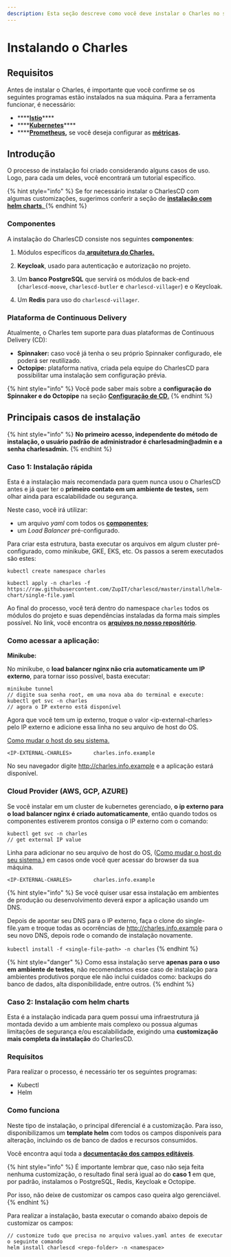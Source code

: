 ```yaml
---
description: Esta seção descreve como você deve instalar o Charles no seu projeto.
---
```


# Instalando o Charles

## Requisitos

Antes de instalar o Charles, é importante que você confirme se os seguintes programas  estão instalados na sua máquina. Para a ferramenta funcionar, é necessário:

* \*\*\*\*[**Istio**](https://istio.io/latest/docs/setup/getting-started/)\*\*\*\*
* \*\*\*\*[**Kubernetes**](https://kubernetes.io/docs/setup/)\*\*\*\*
* \*\*\*\*[**Prometheus**](https://prometheus.io/docs/prometheus/latest/getting_started/)**,** se você deseja configurar as [**métricas**](../referencia/metricas/)**.**

## Introdução

O processo de instalação foi criado considerando alguns casos de uso. Logo, para cada um deles, você encontrará um tutorial específico. 

{% hint style="info" %}
Se for necessário instalar o CharlesCD com algumas customizações, sugerimos conferir a seção de [**instalação com helm charts**. ](instalando-charles.md#caso-2-instalacao-com-helm-charts)
{% endhint %}

### Componentes

A instalação do CharlesCD consiste nos seguintes **componentes**:

1. Módulos específicos da[ **arquitetura do Charles.**](../#arquitetura-do-sistema) 
2. **Keycloak**, usado para autenticação e autorização no projeto.

3. Um **banco PostgreSQL** que servirá os módulos de back-end \(`charlescd-moove`, `charlescd-butler` e `charlescd-villager`\) e o Keycloak. 
4. Um **Redis** para uso do `charlescd-villager`.

### Plataforma de Continuous Delivery 

Atualmente, o Charles tem suporte para duas plataformas de Continuous Delivery \(CD\):

* **Spinnaker:** caso você já tenha o seu próprio Spinnaker configurado, ele poderá ser reutilizado.
* **Octopipe:** plataforma nativa, criada pela equipe do CharlesCD para possibilitar uma instalação sem configuração prévia.

{% hint style="info" %}
Você pode saber mais sobre a **configuração do Spinnaker e do Octopipe** na seção [**Configuração de CD**.](../referencia/configuracao-cd.md)
{% endhint %}

## Principais casos de instalação 

{% hint style="info" %}
**No primeiro acesso, independente do método de instalação, o usuário padrão de administrador é charlesadmin@admin e a senha charlesadmin.**
{% endhint %}

### Caso 1: Instalação rápida 

Esta é a instalação mais recomendada para quem nunca usou o CharlesCD antes e já quer ter o **primeiro contato em um ambiente de testes,** sem olhar ainda para escalabilidade ou segurança.

Neste caso, você irá utilizar: 

* um arquivo _yaml_ com todos os [**componentes**](instalando-charles.md#componentes);
* um _Load Balancer_ pré-configurado. 

Para criar esta estrutura, basta executar os arquivos em algum cluster pré-configurado, como minikube, GKE, EKS, etc. Os passos a serem executados são estes:

```text
kubectl create namespace charles

kubectl apply -n charles -f https://raw.githubusercontent.com/ZupIT/charlescd/master/install/helm-chart/single-file.yaml
```

Ao final do processo, você terá dentro do namespace `charles` todos os módulos do projeto e suas dependências instaladas da forma mais simples possível. No link, você encontra os [**arquivos no nosso repositório**](https://raw.githubusercontent.com/ZupIT/charlescd/master/install/helm-chart/single-file.yaml).

###  **Como acessar a aplicação:**

**Minikube:**

No minikube, o **load balancer nginx não cria automaticamente um IP externo**, para tornar isso possível, basta executar:

```text
minikube tunnel
// digite sua senha root, em uma nova aba do terminal e execute:
kubectl get svc -n charles
// agora o IP externo está disponível
```

Agora que você tem um ip externo, troque o valor &lt;ip-external-charles&gt; pelo IP externo e adicione essa linha no seu arquivo de host do OS.

[Como mudar o host do seu sistema.](https://www.howtogeek.com/howto/27350/beginner-geek-how-to-edit-your-hosts-file/)

```text
<IP-EXTERNAL-CHARLES>       charles.info.example
```

No seu navegador digite http://charles.info.example e a aplicação estará disponível.

### **Cloud Provider \(AWS, GCP, AZURE\)**

Se você instalar em um cluster de kubernetes gerenciado, **o ip externo para o load balancer nginx é criado automaticamente**, então quando todos os componentes estiverem prontos consiga o IP externo com o comando:

```text
kubectl get svc -n charles
// get external IP value
```

Linha para adicionar no seu arquivo de host do OS, \([Como mudar o host do seu sistema.](https://www.howtogeek.com/howto/27350/beginner-geek-how-to-edit-your-hosts-file/)\) em casos onde você quer acessar do browser da sua máquina.

```text
<IP-EXTERNAL-CHARLES>       charles.info.example
```

{% hint style="info" %}
Se você quiser usar essa instalação em ambientes de produção ou desenvolvimento deverá expor a aplicação usando um DNS.

Depois de apontar seu DNS para o IP externo, faça o clone do single-file.yam e troque todas as ocorrências de http://charles.info.example para o seu novo DNS, depois rode o comando de instalação novamente.

`kubectl install -f <single-file-path> -n charles`
{% endhint %}

{% hint style="danger" %}
Como essa instalação serve **apenas para o uso em ambiente de testes**, não recomendamos esse caso de instalação para ambientes produtivos porque ele não inclui cuidados como: backups do banco de dados, alta disponibilidade, entre outros.
{% endhint %}

### Caso 2: Instalação com helm charts

Esta é a instalação indicada para quem possui uma infraestrutura já montada devido a um ambiente mais complexo ou possua algumas limitações de segurança e/ou escalabilidade, exigindo uma **customização mais completa da instalação** do CharlesCD.

### Requisitos 

Para realizar o processo, é necessário ter os seguintes programas: 

* Kubectl
* Helm 

### Como funciona

Neste tipo de instalação, o principal diferencial é a customização. Para isso, disponibilizamos um **template helm** com todos os campos disponíveis para alteração, incluindo os de banco de dados e recursos consumidos. 

Você encontra aqui toda a [**documentação dos campos editáveis**](https://github.com/ZupIT/charlescd/blob/master/install/helm-chart/). 

{% hint style="info" %}
É importante lembrar que, caso não seja feita nenhuma customização, o resultado final será igual ao do **caso 1** em que, por padrão, instalamos o PostgreSQL, Redis, Keycloak e Octopipe. 

Por isso, não deixe de customizar os campos caso queira algo gerenciável. 
{% endhint %}

Para realizar a instalação, basta executar o comando abaixo depois de customizar os campos:

```text
// customize tudo que precisa no arquivo values.yaml antes de executar o seguinte comando
helm install charlescd <repo-folder> -n <namespace>
```



